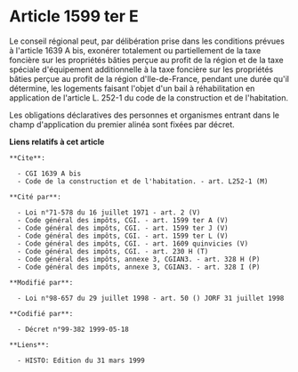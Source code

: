 # Article 1599 ter E

Le conseil régional peut, par délibération prise dans les conditions prévues à l'article 1639 A bis, exonérer totalement ou
partiellement de la taxe foncière sur les propriétés bâties perçue au profit de la région et de la taxe spéciale d'équipement
additionnelle à la taxe foncière sur les propriétés bâties perçue au profit de la région d'Ile-de-France, pendant une durée
qu'il détermine, les logements faisant l'objet d'un bail à réhabilitation en application de l'article L. 252-1 du code de la
construction et de l'habitation.

Les obligations déclaratives des personnes et organismes entrant dans le champ d'application du premier alinéa sont fixées
par décret.

**Liens relatifs à cet article**

	**Cite**:

	  - CGI 1639 A bis
	  - Code de la construction et de l'habitation. - art. L252-1 (M)

	**Cité par**:

	  - Loi n°71-578 du 16 juillet 1971 - art. 2 (V)
	  - Code général des impôts, CGI. - art. 1599 ter A (V)
	  - Code général des impôts, CGI. - art. 1599 ter J (V)
	  - Code général des impôts, CGI. - art. 1599 ter L (V)
	  - Code général des impôts, CGI. - art. 1609 quinvicies (V)
	  - Code général des impôts, CGI. - art. 230 H (T)
	  - Code général des impôts, annexe 3, CGIAN3. - art. 328 H (P)
	  - Code général des impôts, annexe 3, CGIAN3. - art. 328 I (P)

	**Modifié par**:

	  - Loi n°98-657 du 29 juillet 1998 - art. 50 () JORF 31 juillet 1998

	**Codifié par**:

	  - Décret n°99-382 1999-05-18

	**Liens**:

	  - HISTO: Edition du 31 mars 1999

